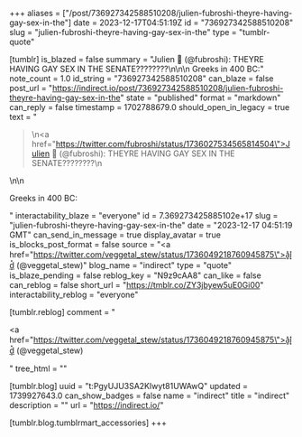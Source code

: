 +++
aliases = ["/post/736927342588510208/julien-fubroshi-theyre-having-gay-sex-in-the"]
date = 2023-12-17T04:51:19Z
id = "736927342588510208"
slug = "julien-fubroshi-theyre-having-gay-sex-in-the"
type = "tumblr-quote"

[tumblr]
is_blazed = false
summary = "Julien 🦮 (@fubroshi): THEYRE HAVING GAY SEX IN THE SENATE????????\n\n\n Greeks in 400 BC:"
note_count = 1.0
id_string = "736927342588510208"
can_blaze = false
post_url = "https://indirect.io/post/736927342588510208/julien-fubroshi-theyre-having-gay-sex-in-the"
state = "published"
format = "markdown"
can_reply = false
timestamp = 1702788679.0
should_open_in_legacy = true
text = "<blockquote><p>\n<a href=\"https://twitter.com/fubroshi/status/1736027534565814504\">Julien 🦮 (@fubroshi)</a>: THEYRE HAVING GAY SEX IN THE SENATE????????\n</p></blockquote>\n\n<p>Greeks in 400 BC:</p>"
interactability_blaze = "everyone"
id = 7.369273425885102e+17
slug = "julien-fubroshi-theyre-having-gay-sex-in-the"
date = "2023-12-17 04:51:19 GMT"
can_send_in_message = true
display_avatar = true
is_blocks_post_format = false
source = "<a href=\"https://twitter.com/veggetal_stew/status/1736049218760945875\">a͓̽i͓̽d͓̽ (@veggetal_stew)</a>"
blog_name = "indirect"
type = "quote"
is_blaze_pending = false
reblog_key = "N9z9cAA8"
can_like = false
can_reblog = false
short_url = "https://tmblr.co/ZY3jbyew5uE0Gi00"
interactability_reblog = "everyone"

[tumblr.reblog]
comment = "<p><a href=\"https://twitter.com/veggetal_stew/status/1736049218760945875\">a͓̽i͓̽d͓̽ (@veggetal_stew)</a></p>"
tree_html = ""

[tumblr.blog]
uuid = "t:PgyUJU3SA2Klwyt81UWAwQ"
updated = 1739927643.0
can_show_badges = false
name = "indirect"
title = "indirect"
description = ""
url = "https://indirect.io/"

[tumblr.blog.tumblrmart_accessories]
+++
